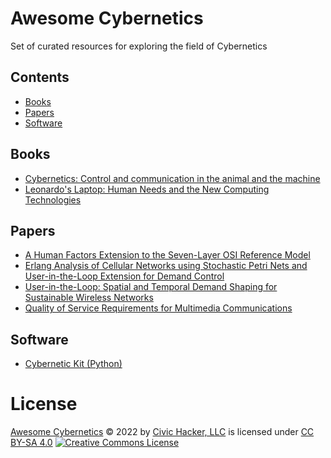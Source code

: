 # Awesome Cybernetics
Set of curated resources for exploring the field of Cybernetics

## Contents

- [Books](#books)
- [Papers](#papers)
- [Software](#software)



## Books

- [Cybernetics: Control and communication in the animal and the machine](https://www.amazon.com/Cybernetics-Second-Control-Communication-Machine/dp/1614275025/ref=d_pd_sbs_sccl_2_1/138-9994363-7802509)
- [Leonardo's Laptop: Human Needs and the New Computing Technologies](https://direct.mit.edu/books/book/2323/Leonardo-s-LaptopHuman-Needs-and-the-New-Computing)


## Papers

- [A Human Factors Extension to the Seven-Layer OSI Reference Model](https://andrewpatrick.ca/OSI/10layer.html)
- [Erlang Analysis of Cellular Networks using Stochastic Petri Nets and User-in-the-Loop Extension for Demand Control](https://www.userintheloop.org/assets/papers/ErlangUIL.pdf)
- [User-in-the-Loop: Spatial and Temporal Demand Shaping for Sustainable Wireless Networks](http://www.sce.carleton.ca/faculty/yanikomeroglu/Pub/ComMag-Feb2014-rshy.pdf)
- [Quality of Service Requirements for Multimedia Communications](https://magisoft.co.uk/conf/web97/papers/guo.html)

## Software
- [Cybernetic Kit (Python)](https://pypi.org/project/cybernetickit/)


# License

[Awesome Cybernetics](https://github.com/civichacker/awesome-cybernetics) © 2022 by [Civic Hacker, LLC](https://civichacker.com/?utm_campaign=awesome%2Bcybernetics&utm_source=github&utm_medium=readme&utm_content=footerlink) is licensed under [CC BY-SA 4.0](http://creativecommons.org/licenses/by-sa/4.0/?ref=chooser-v1) <a rel="license" href="http://creativecommons.org/licenses/by-sa/4.0/"><img alt="Creative Commons License" style="border-width:0" src="https://i.creativecommons.org/l/by-sa/4.0/88x31.png" /></a><br />
